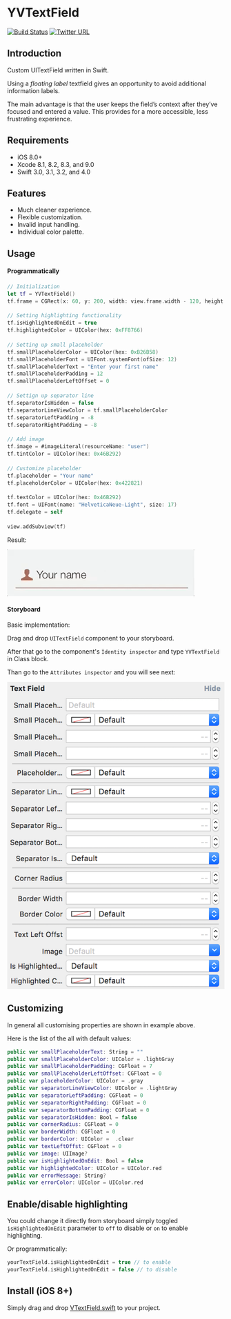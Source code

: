 # YVTextField

[![Build Status](https://travis-ci.org/Shadberrow/YVTextField.svg?branch=master)](https://travis-ci.org/Shadberrow/YVTextField)
[![Twitter URL](https://img.shields.io/badge/twitter-@Shadberrow-blue.svg)](https://twitter.com/Shadberrow)

## Introduction

Custom UITextField written in Swift.

Using a *floating label* textfield gives an opportunity to avoid additional information labels.

The main advantage is that the user keeps the field’s context after they’ve focused and entered a value. This provides for a more accessible, less frustrating experience.

## Requirements

- iOS 8.0+
- Xcode 8.1, 8.2, 8.3, and 9.0
- Swift 3.0, 3.1, 3.2, and 4.0

## Features

- Much cleaner experience.
- Flexible customization.
- Invalid input handling.
- Individual color palette.

## Usage

#### Programmatically

```swift
// Initialization
let tf = YVTextField()
tf.frame = CGRect(x: 60, y: 200, width: view.frame.width - 120, height: 40)

// Setting highlighting functionality
tf.isHighlightedOnEdit = true
tf.highlightedColor = UIColor(hex: 0xFF8766)

// Setting up small placeholder
tf.smallPlaceholderColor = UIColor(hex: 0xB26B58)
tf.smallPlaceholderFont = UIFont.systemFont(ofSize: 12)
tf.smallPlaceholderText = "Enter your first name"
tf.smallPlaceholderPadding = 12
tf.smallPlaceholderLeftOffset = 0

// Settign up separator line
tf.separatorIsHidden = false
tf.separatorLineViewColor = tf.smallPlaceholderColor
tf.separatorLeftPadding = -8
tf.separatorRightPadding = -8

// Add image
tf.image = #imageLiteral(resourceName: "user")
tf.tintColor = UIColor(hex: 0x46B292)

// Customize placeholder
tf.placeholder = "Your name"
tf.placeholderColor = UIColor(hex: 0x422821)

tf.textColor = UIColor(hex: 0x46B292)
tf.font = UIFont(name: "HelveticaNeue-Light", size: 17)
tf.delegate = self

view.addSubview(tf)
```
Result:

![](https://github.com/Shadberrow/YVTextField/blob/master/YVTextField/Resources/gif1.gif)

#### Storyboard

Basic implementation:

Drag and drop `UITextField` component to your storyboard.

After that go to the component's `Identity inspector` and type `YVTextField` in Class block.

Than go to the `Attributes inspector` and you will see next:

![](https://github.com/Shadberrow/YVTextField/blob/master/YVTextField/Resources/params.png)

## Customizing

In general all customising properties are shown in example above.

Here is the list of the all with default values:

```swift
public var smallPlaceholderText: String = ""
public var smallPlaceholderColor: UIColor = .lightGray
public var smallPlaceholderPadding: CGFloat = 7
public var smallPlaceholderLeftOffset: CGFloat = 0
public var placeholderColor: UIColor = .gray
public var separatorLineViewColor: UIColor = .lightGray
public var separatorLeftPadding: CGFloat = 0
public var separatorRightPadding: CGFloat = 0
public var separatorBottomPadding: CGFloat = 0
public var separatorIsHidden: Bool = false
public var cornerRadius: CGFloat = 0
public var borderWidth: CGFloat = 0
public var borderColor: UIColor =  .clear
public var textLeftOffst: CGFloat = 0
public var image: UIImage?
public var isHighlightedOnEdit: Bool = false
public var highlightedColor: UIColor = UIColor.red
public var errorMessage: String?
public var errorColor: UIColor = UIColor.red
```

## Enable/disable highlighting

You could change it directly from storyboard simply toggled `isHighlightedOnEdit` parameter to `off` to disable or `on` to enable highlighting.

Or programmatically:

```swift
yourTextField.isHighlightedOnEdit = true // to enable
yourTextField.isHighlightedOnEdit = false // to disable
```
## Install (iOS 8+)

Simply drag and drop [VTextField.swift](https://github.com/Shadberrow/YVTextField/blob/master/YVTextField/YVTextField.swift) to your project.

